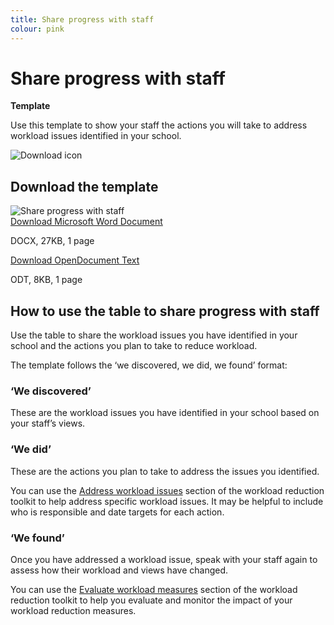 ```yaml
---
title: Share progress with staff
colour: pink
---
```


# Share progress with staff

<strong class="govuk-tag">Template</strong>

Use this template to show your staff the actions you will take to address
workload issues identified in your school.

<div class="govuk-grid-row dfe-width-container govuk-!-padding-bottom-6">
  <div class="govuk-grid-column-full">
    <div class="info-box">
      <div class="info-box__corner">
        <img src="/assets/images/download-icon.svg" alt="Download icon">
      </div>
      <h2 class="govuk-heading-m">
        Download the template
      </h2>
      <div class="govuk-grid-row info-box__download-content">
        <div class="govuk-grid-column-one-half">
          <img src="/assets/images/identify--share-progress-with-staff.jpg" alt="Share progress with staff" class="dfe-file-preview-image">
        </div>
        <div class="govuk-grid-column-one-half">
           <a class="govuk-body" href="<%= @base_url %>/assets/files/Share progress with staff template.docx">
            Download Microsoft Word Document
          </a>
          <p>
            DOCX, 27KB, 1 page
          </p>
          <a class="govuk-body" href="<%= @base_url %>/assets/files/Share progress with staff template.odt">
            Download OpenDocument Text
          </a>
          <p>
            ODT, 8KB, 1 page
          </p>
        </div>
      </div>
    </div>
  </div>
</div>

## How to use the table to share progress with staff

Use the table to share the workload issues you have identified in your school
and the actions you plan to take to reduce workload.

The template follows the ‘we discovered, we did, we found’ format:

### ‘We discovered’

These are the workload issues you have identified in your school based on your
staff’s views.

### ‘We did’

These are the actions you plan to take to address the issues you identified.

You can use the [Address workload issues](/workload-reduction-toolkit/address-workload-issues/)
section of the workload reduction toolkit to help address specific workload
issues. It may be helpful to include who is responsible and date targets for
each action.

### ‘We found’

Once you have addressed a workload issue, speak with your staff again to assess
how their workload and views have changed.

You can use the [Evaluate workload measures](/workload-reduction-toolkit/evaluate-workload-measures/)
section of the workload reduction toolkit to help you evaluate and monitor the
impact of your workload reduction measures.
